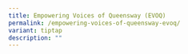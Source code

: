 ```yaml
---
title: Empowering Voices of Queensway (EVOQ)
permalink: /empowering-voices-of-queensway-evoq/
variant: tiptap
description: ""
---
```

